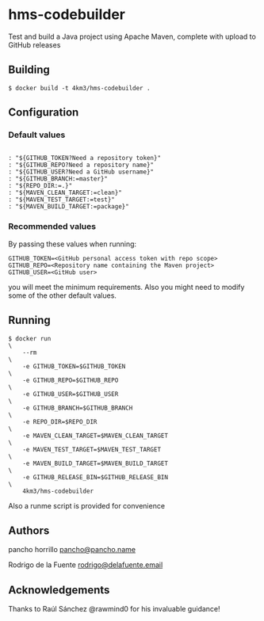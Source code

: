 # hms-codebuilder
Test and build a Java project using Apache Maven, complete with upload to GitHub releases

## Building
```console
$ docker build -t 4km3/hms-codebuilder .
```
## Configuration
### Default values
```text

: "${GITHUB_TOKEN?Need a repository token}"
: "${GITHUB_REPO?Need a repository name}" 
: "${GITHUB_USER?Need a GitHub username}" 
: "${GITHUB_BRANCH:=master}" 
: "${REPO_DIR:=.}" 
: "${MAVEN_CLEAN_TARGET:=clean}" 
: "${MAVEN_TEST_TARGET:=test}" 
: "${MAVEN_BUILD_TARGET:=package}" 
```
### Recommended values
By passing these values when running:
```text
GITHUB_TOKEN=<GitHub personal access token with repo scope>
GITHUB_REPO=<Repository name containing the Maven project>
GITHUB_USER=<GitHub user> 
```
you will meet the minimum requirements. Also you might need to modify some of the other default values.

## Running
```console
$ docker run                                                                     \
    --rm                                                                         \
    -e GITHUB_TOKEN=$GITHUB_TOKEN                                                \
    -e GITHUB_REPO=$GITHUB_REPO                                                  \
    -e GITHUB_USER=$GITHUB_USER                                                  \
    -e GITHUB_BRANCH=$GITHUB_BRANCH                                              \
    -e REPO_DIR=$REPO_DIR                                                        \
    -e MAVEN_CLEAN_TARGET=$MAVEN_CLEAN_TARGET                                    \
    -e MAVEN_TEST_TARGET=$MAVEN_TEST_TARGET                                      \
    -e MAVEN_BUILD_TARGET=$MAVEN_BUILD_TARGET                                    \
    -e GITHUB_RELEASE_BIN=$GITHUB_RELEASE_BIN                                    \
    4km3/hms-codebuilder
```
Also a runme script is provided for convenience

## Authors
pancho horrillo <pancho@pancho.name>

Rodrigo de la Fuente <rodrigo@delafuente.email>

## Acknowledgements
Thanks to Raúl Sánchez @rawmind0 for his invaluable guidance!
